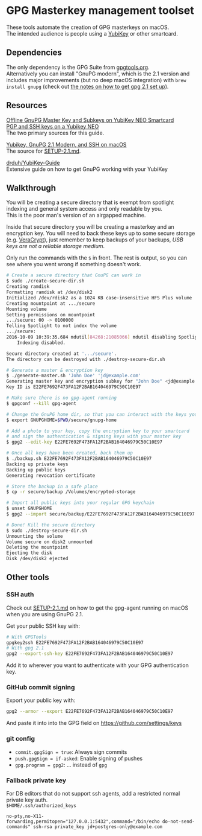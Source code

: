 # GPG Masterkey management toolset #

These tools automate the creation of GPG masterkeys on macOS.  
The intended audience is people using a [YubiKey](https://www.yubico.com/products/yubikey-hardware/)
or other smartcard.

## Dependencies ##
The only dependency is the GPG Suite from [gpgtools.org](https://gpgtools.org/).  
Alternatively you can install "GnuPG modern", which is the 2.1 version
and includes major improvements (but no deep macOS integration) with
`brew install gnupg` (check out [the notes on how to get gpg 2.1 set up](SETUP-2.1.md)).

## Resources ##

[Offline GnuPG Master Key and Subkeys on YubiKey NEO Smartcard](https://blog.josefsson.org/2014/06/23/offline-gnupg-master-key-and-subkeys-on-yubikey-neo-smartcard/)  
[PGP and SSH keys on a Yubikey NEO](https://www.esev.com/blog/post/2015-01-pgp-ssh-key-on-yubikey-neo/)  
The two primary sources for this guide.

[Yubikey, GnuPG 2.1 Modern, and SSH on macOS](https://www.rempe.us/blog/yubikey-gnupg-2-1-and-ssh/)  
The source for [SETUP-2.1.md](SETUP-2.1.md).

[drduh/YubiKey-Guide](https://github.com/drduh/YubiKey-Guide)  
Extensive guide on how to get GnuPG working with your YubiKey

## Walkthrough ##
You will be creating a secure directory that is exempt from spotlight indexing
and general system access and only readable by you.  
This is the poor man's version of an airgapped machine.

Inside that secure directory you will be creating a masterkey and an encryption
key. You will need to back these keys up to some secure storage
(e.g. [VeraCrypt](https://www.veracrypt.fr/en/Home.html)), just remember to keep
backups of your backups, _USB keys are not a reliable storage medium_.

Only run the commands with the `$` in front. The rest is output, so you can see
where you went wrong if something doesn't work.
```sh
# Create a secure directory that GnuPG can work in
$ sudo ./create-secure-dir.sh
Creating ramdisk
Formatting ramdisk at /dev/disk2
Initialized /dev/rdisk2 as a 1024 KB case-insensitive HFS Plus volume
Creating mountpoint at .../secure
Mounting volume
Setting permissions on mountpoint
.../secure: 00 -> 0100000
Telling Spotlight to not index the volume
.../secure:
2016-10-09 10:39:35.684 mdutil[84268:21085066] mdutil disabling Spotlight: .../secure -> kMDConfigSearchLevelFSSearchOnly
	Indexing disabled.

Secure directory created at '.../secure'.
The directory can be destroyed with ./destroy-secure-dir.sh

# Generate a master & encryption key
$ ./generate-master.sh 'John Doe' 'jd@example.com'
Generating master key and encryption subkey for "John Doe" <jd@example.com>
Key ID is E22FE7692F473FA12F2BAB164046979C50C10E97

# Make sure there is no gpg-agent running
$ gpgconf --kill gpg-agent

# Change the GnuPG home dir, so that you can interact with the keys you just created
$ export GNUPGHOME=$PWD/secure/gnupg-home

# Add a photo to your key, copy the encryption key to your smartcard
# and sign the authentication & signing keys with your master key
$ gpg2 --edit-key E22FE7692F473FA12F2BAB164046979C50C10E97

# Once all keys have been created, back them up
$ ./backup.sh E22FE7692F473FA12F2BAB164046979C50C10E97
Backing up private keys
Backing up public keys
Generating revocation certificate

# Store the backup in a safe place
$ cp -r secure/backup /Volumes/encrypted-storage

# Import all public keys into your regular GPG keychain
$ unset GNUPGHOME
$ gpg2 --import secure/backup/E22FE7692F473FA12F2BAB164046979C50C10E97.public.asc

# Done! Kill the secure directory
$ sudo ./destroy-secure-dir.sh
Unmounting the volume
Volume secure on disk2 unmounted
Deleting the mountpoint
Ejecting the disk
Disk /dev/disk2 ejected
```

## Other tools ##

### SSH auth ###

Check out [SETUP-2.1.md](SETUP-2.1.md) on how to get the gpg-agent running on
macOS when you are using GnuPG 2.1.

Get your public SSH key with:
```sh
# With GPGTools
gpgkey2ssh E22FE7692F473FA12F2BAB164046979C50C10E97
# With gpg 2.1
gpg2 --export-ssh-key E22FE7692F473FA12F2BAB164046979C50C10E97
```
Add it to wherever you want to authenticate with your GPG authentication key.

### GitHub commit signing ###

Export your public key with:
```sh
gpg2 --armor --export E22FE7692F473FA12F2BAB164046979C50C10E97
```

And paste it into into the GPG field on https://github.com/settings/keys

### git config ###

* `commit.gpgSign = true`: Always sign commits
* `push.gpgSign = if-asked`: Enable signing of pushes
* `gpg.program = gpg2`: ... instead of `gpg`

### Fallback private key ###

For DB editors that do not support ssh agents, add a restricted normal
private key auth.  
`$HOME/.ssh/authorized_keys`
```
no-pty,no-X11-forwarding,permitopen="127.0.0.1:5432",command="/bin/echo do-not-send-commands" ssh-rsa private_key jd+postgres-only@example.com
```
